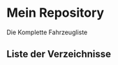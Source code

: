 # Mein Repository

Die Komplette Fahrzeugliste

## Liste der Verzeichnisse

<!-- DIR_LIST_START -->
<!-- DIR_LIST_END -->
<!-- DIR_LIST_END -->
